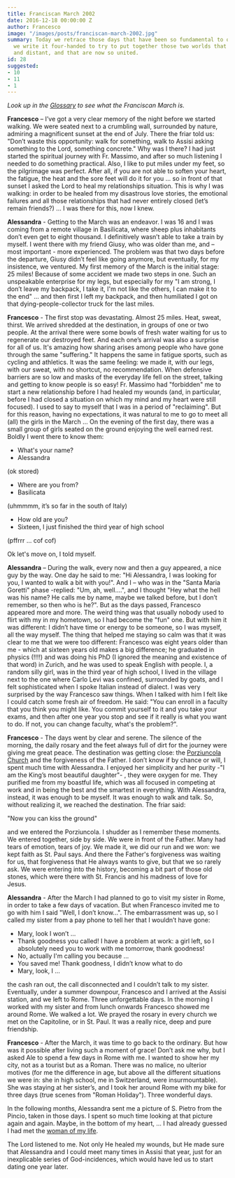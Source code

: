 ```yaml
---
title: Franciscan March 2002
date: 2016-12-18 00:00:00 Z
author: Francesco
image: "/images/posts/franciscan-march-2002.jpg"
summary: Today we retrace those days that have been so fundamental to our lives...
  we write it four-handed to try to put together those two worlds that were so different
  and distant, and that are now so united.
id: 28
suggested:
- 10
- 11
- 1
---
```


_Look up in the [Glossary]({{site.baseurl}}\glossary) to see what the Franciscan March is._

**Francesco** – I’ve got a very clear memory of the night before we started walking. We were seated next to a crumbling wall, surrounded by nature, admiring a magnificent sunset at the end of July. There the friar told us: "Don’t waste this opportunity: walk for something, walk to Assisi asking something to the Lord, something concrete." Why was I there? I had just started the spiritual journey with Fr. Massimo, and after so much listening I needed to do something practical. Also, I like to put miles under my feet, so the pilgrimage was perfect. After all, if you are not able to soften your heart, the fatigue, the heat and the sore feet will do it for you ... so in front of that sunset I asked the Lord to heal my relationships situation. This is why I was walking: in order to be healed from my disastrous love stories, the emotional failures and all those relationships that had never entirely closed (let’s remain friends?) ... I was there for this, now I knew.

**Alessandra** - Getting to the March was an endeavor. I was 16 and I was coming from a remote village in Basilicata, where sheep plus inhabitants don’t even get to eight thousand. I definitively wasn’t able to take a train by myself. I went there with my friend Giusy, who was older than me, and – most important - more experienced. The problem was that two days before the departure, Giusy didn’t feel like going anymore, but eventually, for my insistence, we ventured. My first memory of the March is the initial stage: 25 miles! Because of some accident we made two steps in one. Such an unspeakable enterprise for my legs, but especially for my "I am strong, I don’t leave my backpack, I take it, I'm not like the others, I can make it to the end" ... and then first I left my backpack, and then humiliated I got on that dying-people-collector truck for the last miles.

**Francesco** - The first stop was devastating. Almost 25 miles. Heat, sweat, thirst. We arrived shredded at the destination, in groups of one or two people. At the arrival there were some bowls of fresh water waiting for us to regenerate our destroyed feet. And each one’s arrival was also a surprise for all of us. It's amazing how sharing arises among people who have gone through the same "suffering." It happens the same in fatigue sports, such as cycling and athletics. It was the same feeling: we made it, with our legs, with our sweat, with no shortcut, no recommendation. When defensive barriers are so low and masks of the everyday life fell on the street, talking and getting to know people is so easy! Fr. Massimo had "forbidden" me to start a new relationship before I had healed my wounds (and, in particular, before I had closed a situation on which my mind and my heart were still focused). I used to say to myself that I was in a period of "reclaiming". But for this reason, having no expectations, it was natural to me to go to meet all (all) the girls in the March ... On the evening of the first day, there was a small group of girls seated on the ground enjoying the well earned rest. Boldly I went there to know them:

- What's your name?
- Alessandra

(ok stored)

- Where are you from?
- Basilicata

(uhmmmm, it’s so far in the south of Italy)

- How old are you?
- Sixteen, I just finished the third year of high school

(pffrrr ... cof cof)

Ok let's move on, I told myself.

**Alessandra** – During the walk, every now and then a guy appeared, a nice guy by the way. One day he said to me: "Hi Alessandra, I was looking for you, I wanted to walk a bit with you!".  And I – who was in the "Santa Maria Goretti" phase -replied: "Um, ah, well....", and I thought "Hey what the hell was his name? He calls me by name, maybe we talked before, but I don’t remember, so then who is he?". But as the days passed, Francesco appeared more and more. The weird thing was that usually nobody used to flirt with my in my hometown, so I had become the "fun" one. But with him it was different: I didn’t have time or energy to be someone, so I was myself, all the way myself. The thing that helped me staying so calm was that it was clear to me that we were too different: Francesco was eight years older than me - which at sixteen years old makes a big difference; he graduated in physics (!!!!) and was doing his PhD (I ignored the meaning and existence of that word) in Zurich, and he was used to speak English with people. I, a random silly girl, was in the third year of high school, I lived in the village next to the one where Carlo Levi was confined, surrounded by goats, and I felt sophisticated when I spoke Italian instead of dialect. I was very surprised by the way Francesco saw things. When I talked with him I felt like I could catch some fresh air of freedom. He said: "You can enroll in a faculty that you think you might like. You commit yourself to it and you take your exams, and then after one year you stop and see if it really is what you want to do. If not, you can change faculty, what's the problem?".

**Francesco** - The days went by clear and serene. The silence of the morning, the daily rosary and the feet always full of dirt for the journey were giving me great peace. The destination was getting close: the [Porziuncola Church]({{site.baseurl}}/glossary) and the forgiveness of the Father. I don’t know if by chance or will, I spent much time with Alessandra. I enjoyed her simplicity and her purity -"I am the King’s most beautiful daughter"- , they were oxygen for me. They purified me from my boastful life, which was all focused in competing at work and in being the best and the smartest in everything. With Alessandra, instead, it was enough to be myself. It was enough to walk and talk. So, without realizing it, we reached the destination. The friar said:

"Now you can kiss the ground"


and we entered the Porziuncola. I shudder as I remember these moments. We entered together, side by side. We were in front of the Father. Many had tears of emotion, tears of joy. We made it, we did our run and we won: we kept faith as St. Paul says. And there the Father's forgiveness was waiting for us, that forgiveness that He always wants to give, but that we so rarely ask. We were entering into the history, becoming a bit part of those old stones, which were there with St. Francis and his madness of love for Jesus.

**Alessandra** - After the March I had planned to go to visit my sister in Rome, in order to take a few days of vacation. But when Francesco invited me to go with him I said "Well, I don’t know...". The embarrassment was up, so I called my sister from a pay phone to tell her that I wouldn’t have gone:

- Mary, look I won’t ...
- Thank goodness you called! I have a problem at work: a girl left, so I absolutely need you to work with me tomorrow, thank goodness!
- No, actually I'm calling you because ...
- You saved me! Thank goodness, I didn’t know what to do
- Mary, look, I ...

the cash ran out, the call disconnected and I couldn’t talk to my sister. Eventually, under a summer downpour, Francesco and I arrived at the Assisi station, and we left to Rome. Three unforgettable days. In the morning I worked with my sister and from lunch onwards Francesco showed me around Rome. We walked a lot. We prayed the rosary in every church we met on the Capitoline, or in St. Paul. It was a really nice, deep and pure friendship.

**Francesco** - After the March, it was time to go back to the ordinary. But how was it possible after living such a moment of grace! Don’t ask me why, but I asked Ale to spend a few days in Rome with me. I wanted to show her my city, not as a tourist but as a Roman. There was no malice, no ulterior motives (for me the difference in age, but above all the different situations we were in: she in high school, me in Switzerland, were insurmountable). She was staying at her sister’s, and I took her around Rome with my bike for three days (true scenes from "Roman Holiday"). Three wonderful days.

In the following months, Alessandra sent me a picture of S. Pietro from the Pincio, taken in those days. I spent so much time looking at that picture again and again. Maybe, in the bottom of my heart, ... I had already guessed I had met the [woman of my life]({{site.baseurl}}\is-she-the-woman-of-my-life).

The Lord listened to me. Not only He healed my wounds, but He made sure that Alessandra and I could meet many times in Assisi that year, just for an inexplicable series of God-incidences, which would have led us to start dating one year later.
